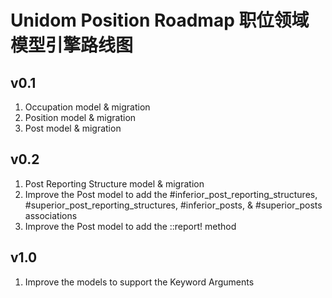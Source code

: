 # Unidom Position Roadmap 职位领域模型引擎路线图

## v0.1
1. Occupation model & migration
2. Position model & migration
3. Post model & migration

## v0.2
1. Post Reporting Structure model & migration
2. Improve the Post model to add the #inferior_post_reporting_structures, #superior_post_reporting_structures, #inferior_posts, & #superior_posts associations
3. Improve the Post model to add the ::report! method

## v1.0
1. Improve the models to support the Keyword Arguments
